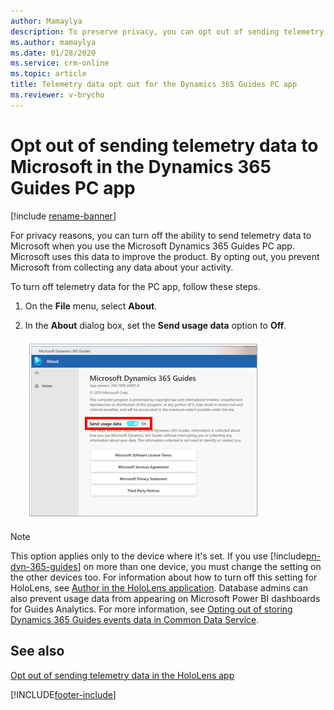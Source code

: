 ```yaml
---
author: Mamaylya
description: To preserve privacy, you can opt out of sending telemetry data to Microsoft in the Microsoft Dynamics 365 Guides PC app.
ms.author: mamaylya
ms.date: 01/28/2020
ms.service: crm-online
ms.topic: article
title: Telemetry data opt out for the Dynamics 365 Guides PC app
ms.reviewer: v-brycho
---
```


# Opt out of sending telemetry data to Microsoft in the Dynamics 365 Guides PC app

[!include [rename-banner](~/includes/cc-data-platform-banner.md)]

For privacy reasons, you can turn off the ability to send telemetry data to Microsoft when you use the Microsoft Dynamics 365 Guides PC app. Microsoft uses this data to improve the product. By opting out, you prevent Microsoft from collecting any data about your activity.

To turn off telemetry data for the PC app, follow these steps.

1. On the **File** menu, select **About**.

2. In the **About** dialog box, set the **Send usage data** option to **Off**.

    ![Send usage data option](media/send-usage-data-pc.PNG "Send usage data option")

> [!NOTE]
> This option applies only to the device where it's set. If you use [!include[pn-dyn-365-guides](../includes/pn-dyn-365-guides.md)] on more than one device, you must change the setting on the other devices too. For information about how to turn off this setting for HoloLens, see [Author in the HoloLens application](hololens-app-data-opt-out.md). Database admins can also prevent usage data from appearing on Microsoft Power BI dashboards for Guides Analytics. For more information, see [Opting out of storing Dynamics 365 Guides events data in Common Data Service](data-opt-out.md).

## See also

[Opt out of sending telemetry data in the HoloLens app](hololens-app-data-opt-out.md)


[!INCLUDE[footer-include](../includes/footer-banner.md)]
